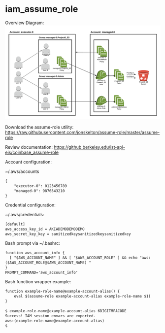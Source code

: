 # iam_assume_role
Overview Diagram:
![alt text][AssumeRole0]

[Assumerole0]: https://raw.githubusercontent.com/jonskelton/iam_assume_role/master/assets/AssumeRole0.png

Download the assume-role  utility: https://raw.githubusercontent.com/jonskelton/assume-role/master/assume-role

Review documentation: https://github.berkeley.edu/ist-api-eis/coinbase_assume-role

Account configuration:

~/.aws/accounts
```{r, engine='json', count_lines}
{
    "executor-0": 0123456789
    "managed-0": 9876543210
}
```

Credential configuration:

~/.aws/credentials:
```
[default]
aws_access_key_id = AKIADEMODEMODEMO
aws_secret_key_key = sanitizedkeysanitizedkeysanitizedkey
```

Bash prompt via ~/.bashrc:

```{r, engine='bash', count_lines}
function aws_account_info {
  [ "$AWS_ACCOUNT_NAME" ] && [ "$AWS_ACCOUNT_ROLE" ] && echo "aws:($AWS_ACCOUNT_ROLE@$AWS_ACCOUNT_NAME) "
}
PROMPT_COMMAND='aws_account_info'
```

Bash function wrapper example:

```{r, engine='bash', count_lines}
function example-role-name@example-account-alias() {
    eval $(assume-role example-account-alias example-role-name $1)
}

$ example-role-name@example-account-alias 6DIGITMFACODE
Success! IAM session envars are exported.
aws:(example-role-name@example-account-alias) 
$ 
```
